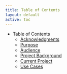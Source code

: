 ```yaml
---
title: Table of Contents
layout: default
active: toc
---
```


* Table of Contents
    * <a href="Acknowledgments.html">Acknowledgments</a>
    * <a href="Purpose.html">Purpose</a>
    * <a href="Audience.html">Audience</a>
    * <a href="Project_Background.html">Project Background</a>
    * <a href="Current_Project.html">Current Project</a>
    * <a href="Use_Cases.html">Use Cases</a> 
